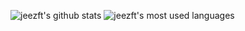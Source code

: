 ![jeezft's github stats](https://github-readme-stats.vercel.app/api?username=jeezft&count_private=true)
![jeezft's most used languages](https://github-readme-stats.anuraghazra1.vercel.app/api/top-langs/?username=jeezft)
